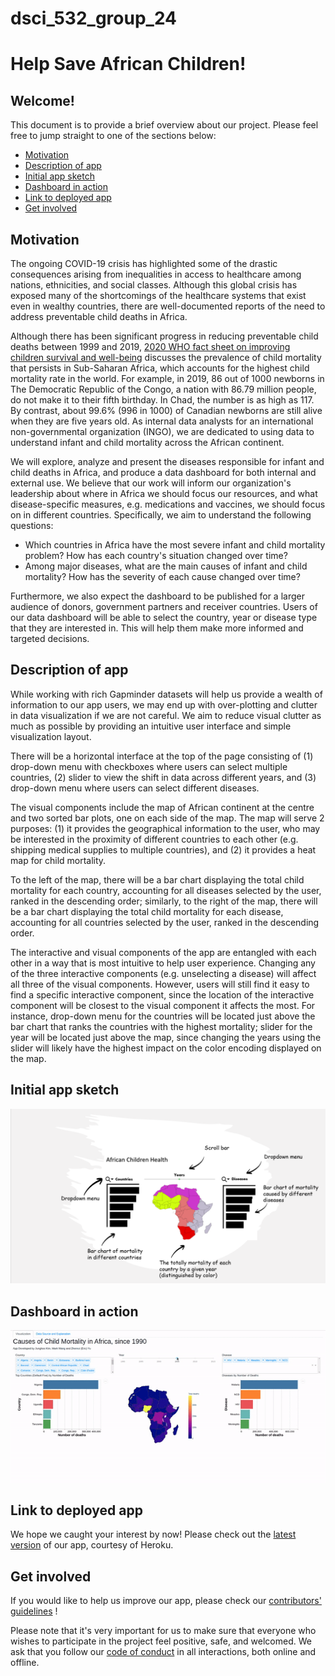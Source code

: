 # dsci_532_group_24 

# Help Save African Children!

## Welcome!

This document is to provide a brief overview about our project. Please feel free to jump straight to one of the sections below:

- [Motivation](#motivation)
- [Description of app](#description-of-app)
- [Initial app sketch](#initial-app-sketch)
- [Dashboard in action](#dashboard-in-action)
- [Link to deployed app](#link-to-deployed-app)
- [Get involved](#get-involved)

## Motivation

The ongoing COVID-19 crisis has highlighted some of the drastic consequences arising from inequalities in access to healthcare among nations, ethnicities, and social classes. Although this global crisis has exposed many of the shortcomings of the healthcare systems that exist even in wealthy countries, there are well-documented reports of the need to address preventable child deaths in Africa. 

Although there has been significant progress in reducing preventable child deaths between 1999 and 2019, [2020 WHO fact sheet on improving children survival and well-being](https://www.who.int/en/news-room/fact-sheets/detail/children-reducing-mortality) discusses the prevalence of child mortality that persists in Sub-Saharan Africa, which accounts for the highest child mortality rate in the world. For example, in 2019, 86 out of 1000 newborns in The Democratic Republic of the Congo, a nation with 86.79 million people, do not make it to their fifth birthday. In Chad, the number is as high as 117. By contrast, about 99.6% (996 in 1000) of Canadian newborns are still alive when they are five years old. As internal data analysts for an international non-governmental organization (INGO), we are dedicated to using data to understand infant and child mortality across the African continent. 

We will explore, analyze and present the diseases responsible for infant and child deaths in Africa, and produce a data dashboard for both internal and external use. We believe that our work will inform our organization's leadership about where in Africa we should focus our resources, and what disease-specific measures, e.g. medications and vaccines, we should focus on in different countries. Specifically, we aim to understand the following questions: 

 - Which countries in Africa have the most severe infant and child mortality problem? How has each country's situation changed over time?
 - Among major diseases, what are the main causes of infant and child mortality? How has the severity of each cause changed over time?

Furthermore, we also expect the dashboard to be published for a larger audience of donors, government partners and receiver countries. Users of our data dashboard will be able to select the country, year or disease type that they are interested in. This will help them make more informed and targeted decisions. 

## Description of app

While working with rich Gapminder datasets will help us provide a wealth of information to our app users, we may end up with over-plotting and clutter in data visualization if we are not careful. We aim to reduce visual clutter as much as possible by providing an intuitive user interface and simple visualization layout.

There will be a horizontal interface at the top of the page consisting of (1) drop-down menu with checkboxes where users can select multiple countries, (2) slider to view the shift in data across different years, and (3) drop-down menu where users can select different diseases. 

The visual components include the map of African continent at the centre and two sorted bar plots, one on each side of the map. The map will serve 2 purposes: (1) it provides the geographical information to the user, who may be interested in the proximity of different countries to each other (e.g. shipping medical supplies to multiple countries), and (2) it provides a heat map for child mortality.
 
To the left of the map, there will be a bar chart displaying the total child mortality for each country, accounting for all diseases selected by the user, ranked in the descending order; similarly, to the right of the map, there will be a bar chart displaying the total child mortality for each disease, accounting for all countries selected by the user, ranked in the descending order. 

The interactive and visual components of the app are entangled with each other in a way that is most intuitive to help user experience. Changing any of the three interactive components (e.g. unselecting a disease) will affect all three of the visual components. However, users will still find it easy to find a specific interactive component, since the location of the interactive component will be closest to the visual component it affects the most. For instance, drop-down menu for the countries will be located just above the bar chart that ranks the countries with the highest mortality; slider for the year will be located just above the map, since changing the years using the slider will likely have the highest impact on the color encoding displayed on the map.

## Initial app sketch
![App sketch](app_sketch.PNG)

## Dashboard in action
![App animation](app.gif)

## Link to deployed app

We hope we caught your interest by now! Please check out the [latest version](https://african-children-health-app.herokuapp.com/) of our app, courtesy of Heroku.

## Get involved
If you would like to help us improve our app, please check our [contributors' guidelines](CONTRIBUTING.md) !

Please note that it's very important for us to make sure that everyone who wishes to participate in the project feel positive, safe, and welcomed. We ask that you follow our [code of conduct](CODE_OF_CONDUCT.md) in all interactions, both online and offline.

